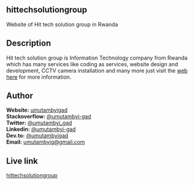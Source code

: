 ## hittechsolutiongroup
Website of Hit tech solution group in Rwanda

## Description
Hit tech solution group is Information Technology company from Rwanda which has many services like coding as services, website design and development, CCTV camera installation and many more just visit the [web here](https://hittechsolutiongroup.herokuapp.com) for more information.

## Author
**Website:** [umutambyigad](https://umutambyigad.herokuapp.com) <br>
**Stackoverflow:** [@umutambyi-gad](https://stackoverflow.com/users/13536893/umutambyi-gad) <br>
**Twitter:** [@umutambyi_gad](https://twitter.com/umutambyi_gad) <br>
**Linkedin:**  [@umutambyi-gad](https://www.linkedin.com/in/umutambyi-gad/) <br>
**Dev.to:** [@umutambyigad](https://dev.to/umutambyigad) <br>
**Email:** [umutambyig@gmail.com](mailto:umutambyig@gmail.com) <br>

## Live link
[hittechsolutiongroup](https://hittechsolutiongroup.herokuapp.com)
